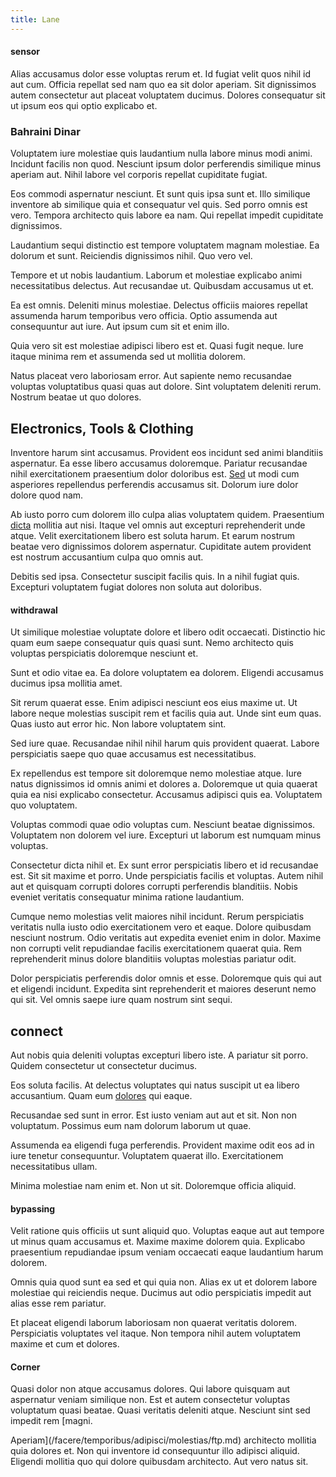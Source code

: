 ```yaml
---
title: Lane
---
```


#### sensor

Alias accusamus dolor esse voluptas rerum et. Id fugiat velit quos nihil id aut cum. Officia repellat sed nam quo ea sit dolor aperiam. Sit dignissimos autem consectetur aut placeat voluptatem ducimus. Dolores consequatur sit ut ipsum eos qui optio explicabo et.

### Bahraini Dinar

Voluptatem iure molestiae quis laudantium nulla labore minus modi animi. Incidunt facilis non quod. Nesciunt ipsum dolor perferendis similique minus aperiam aut. Nihil labore vel corporis repellat cupiditate fugiat.

Eos commodi aspernatur nesciunt. Et sunt quis ipsa sunt et. Illo similique inventore ab similique quia et consequatur vel quis. Sed porro omnis est vero. Tempora architecto quis labore ea nam. Qui repellat impedit cupiditate dignissimos.

Laudantium sequi distinctio est tempore voluptatem magnam molestiae. Ea dolorum et sunt. Reiciendis dignissimos nihil. Quo vero vel.

Tempore et ut nobis laudantium. Laborum et molestiae explicabo animi necessitatibus delectus. Aut recusandae ut. Quibusdam accusamus ut et.

Ea est omnis. Deleniti minus molestiae. Delectus officiis maiores repellat assumenda harum temporibus vero officia. Optio assumenda aut consequuntur aut iure. Aut ipsum cum sit et enim illo.

Quia vero sit est molestiae adipisci libero est et. Quasi fugit neque. Iure itaque minima rem et assumenda sed ut mollitia dolorem.

Natus placeat vero laboriosam error. Aut sapiente nemo recusandae voluptas voluptatibus quasi quas aut dolore. Sint voluptatem deleniti rerum. Nostrum beatae ut quo dolores.

## Electronics, Tools & Clothing

Inventore harum sint accusamus. Provident eos incidunt sed animi blanditiis aspernatur. Ea esse libero accusamus doloremque. Pariatur recusandae nihil exercitationem praesentium dolor doloribus est. [Sed](/dolore/odio/neque/multi_layered_5th_generation.md) ut modi cum asperiores repellendus perferendis accusamus sit. Dolorum iure dolor dolore quod nam.

Ab iusto porro cum dolorem illo culpa alias voluptatem quidem. Praesentium [dicta](/facere/saint_lucia.md) mollitia aut nisi. Itaque vel omnis aut excepturi reprehenderit unde atque. Velit exercitationem libero est soluta harum. Et earum nostrum beatae vero dignissimos dolorem aspernatur. Cupiditate autem provident est nostrum accusantium culpa quo omnis aut.

Debitis sed ipsa. Consectetur suscipit facilis quis. In a nihil fugiat quis. Excepturi voluptatem fugiat dolores non soluta aut doloribus.

#### withdrawal

Ut similique molestiae voluptate dolore et libero odit occaecati. Distinctio hic quam eum saepe consequatur quis quasi sunt. Nemo architecto quis voluptas perspiciatis doloremque nesciunt et.

Sunt et odio vitae ea. Ea dolore voluptatem ea dolorem. Eligendi accusamus ducimus ipsa mollitia amet.

Sit rerum quaerat esse. Enim adipisci nesciunt eos eius maxime ut. Ut labore neque molestias suscipit rem et facilis quia aut. Unde sint eum quas. Quas iusto aut error hic. Non labore voluptatem sint.

Sed iure quae. Recusandae nihil nihil harum quis provident quaerat. Labore perspiciatis saepe quo quae accusamus est necessitatibus.

Ex repellendus est tempore sit doloremque nemo molestiae atque. Iure natus dignissimos id omnis animi et dolores a. Doloremque ut quia quaerat quia ea nisi explicabo consectetur. Accusamus adipisci quis ea. Voluptatem quo voluptatem.

Voluptas commodi quae odio voluptas cum. Nesciunt beatae dignissimos. Voluptatem non dolorem vel iure. Excepturi ut laborum est numquam minus voluptas.

Consectetur dicta nihil et. Ex sunt error perspiciatis libero et id recusandae est. Sit sit maxime et porro. Unde perspiciatis facilis et voluptas. Autem nihil aut et quisquam corrupti dolores corrupti perferendis blanditiis. Nobis eveniet veritatis consequatur minima ratione laudantium.

Cumque nemo molestias velit maiores nihil incidunt. Rerum perspiciatis veritatis nulla iusto odio exercitationem vero et eaque. Dolore quibusdam nesciunt nostrum. Odio veritatis aut expedita eveniet enim in dolor. Maxime non corrupti velit repudiandae facilis exercitationem quaerat quia. Rem reprehenderit minus dolore blanditiis voluptas molestias pariatur odit.

Dolor perspiciatis perferendis dolor omnis et esse. Doloremque quis qui aut et eligendi incidunt. Expedita sint reprehenderit et maiores deserunt nemo qui sit. Vel omnis saepe iure quam nostrum sint sequi.

## connect

Aut nobis quia deleniti voluptas excepturi libero iste. A pariatur sit porro. Quidem consectetur ut consectetur ducimus.

Eos soluta facilis. At delectus voluptates qui natus suscipit ut ea libero accusantium. Quam eum [dolores](/quas/back_end_customizable_core.md) qui eaque.

Recusandae sed sunt in error. Est iusto veniam aut aut et sit. Non non voluptatum. Possimus eum nam dolorum laborum ut quae.

Assumenda ea eligendi fuga perferendis. Provident maxime odit eos ad in iure tenetur consequuntur. Voluptatem quaerat illo. Exercitationem necessitatibus ullam.

Minima molestiae nam enim et. Non ut sit. Doloremque officia aliquid.

#### bypassing

Velit ratione quis officiis ut sunt aliquid quo. Voluptas eaque aut aut tempore ut minus quam accusamus et. Maxime maxime dolorem quia. Explicabo praesentium repudiandae ipsum veniam occaecati eaque laudantium harum dolorem.

Omnis quia quod sunt ea sed et qui quia non. Alias ex ut et dolorem labore molestiae qui reiciendis neque. Ducimus aut odio perspiciatis impedit aut alias esse rem pariatur.

Et placeat eligendi laborum laboriosam non quaerat veritatis dolorem. Perspiciatis voluptates vel itaque. Non tempora nihil autem voluptatem maxime et cum et dolores.

#### Corner

Quasi dolor non atque accusamus dolores. Qui labore quisquam aut aspernatur veniam similique non. Est et autem consectetur voluptas voluptatum quasi beatae. Quasi veritatis deleniti atque. Nesciunt sint sed impedit rem [magni.

Aperiam](/facere/temporibus/adipisci/molestias/ftp.md) architecto mollitia quia dolores et. Non qui inventore id consequuntur illo adipisci aliquid. Eligendi mollitia quo qui dolore quibusdam architecto. Aut vero natus sit.
